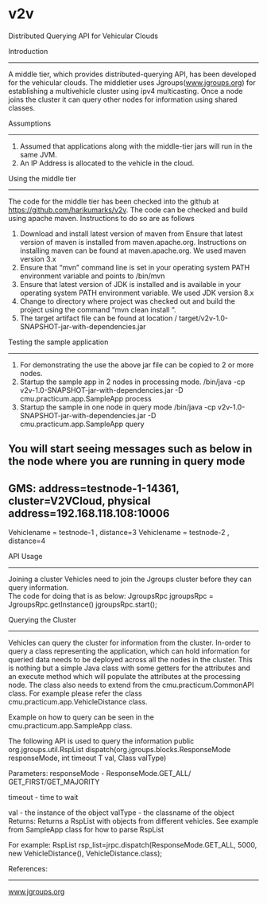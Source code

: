 # v2v
Distributed Querying API for Vehicular Clouds

Introduction
**************
A middle tier, which provides distributed-querying API, has been developed for the vehicular clouds. The middletier uses Jgroups(www.jgroups.org)  for establishing a multivehicle cluster using ipv4 multicasting.  Once a node joins the cluster it can query other nodes for information using shared classes.

Assumptions
************

1. Assumed that applications along with the middle-tier jars will run in the same JVM.
2.  An IP Address is allocated to the vehicle in the cloud.

Using the middle tier
********************** 
The code for the middle tier has been checked into the github at https://github.com/harikumarks/v2v.
The code can be checked and build using apache maven.
Instructions to do so are as follows
1.	Download and install latest version of maven from Ensure that latest version of maven is installed from maven.apache.org. Instructions on installing maven can be found at maven.apache.org. We used maven version 3.x
2.	 Ensure that “mvn” command line is set in your operating system PATH environment variable and points to <mavenlocation>/bin/mvn
3.	Ensure that latest version of JDK is installed and is available in your operating system PATH environment variable. We used JDK version 8.x
4.	Change to directory where project was checked out and build the project using the command “mvn clean install “.
5.	 The target artifact file can be found at location <projectlocation>/ target/v2v-1.0-SNAPSHOT-jar-with-dependencies.jar

Testing the sample application
********************************

1.	For demonstrating the use the above jar file can be copied to 2 or more nodes. 
2.	Startup the sample app in 2 nodes in processing mode.
<java-home>/bin/java -cp v2v-1.0-SNAPSHOT-jar-with-dependencies.jar -D cmu.practicum.app.SampleApp process
3.	Startup the sample in one node in query mode
<java-home>/bin/java -cp v2v-1.0-SNAPSHOT-jar-with-dependencies.jar -D cmu.practicum.app.SampleApp query

You will start seeing messages such as below in the node where you are running in query mode
-----------------------------------------------------------------
GMS: address=testnode-1-14361, cluster=V2VCloud, physical address=192.168.118.108:10006
-------------------------------------------------------------------
Vehiclename = testnode-1 ,  distance=3
Vehiclename = testnode-2 ,  distance=4




API Usage
************
Joining a cluster
Vehicles need to join the Jgroups cluster before they can query information.  
The code for doing that is as below:
JgroupsRpc jgroupsRpc = JgroupsRpc.getInstance()
jgroupsRpc.start();

Querying the Cluster
*********************
Vehicles can query the cluster for information from the cluster. In-order to query a class representing the application, which can hold information for queried data needs to be deployed across all the nodes in the cluster.  This is nothing but a simple Java  class with some getters for the attributes and an execute method which will populate the attributes at the processing node. The class also needs to extend from the cmu.practicum.CommonAPI class. For example please refer the class cmu.practicum.app.VehicleDistance class.

Example on how to query can be seen in the cmu.practicum.app.SampleApp class.

The following API is used to query the information
public <T> org.jgroups.util.RspList<T> dispatch(org.jgroups.blocks.ResponseMode responseMode, int timeout T val, Class<T> valType)

Parameters:
responseMode - ResponseMode.GET_ALL/ GET_FIRST/GET_MAJORITY

timeout - time to wait

val - the instance of the object
valType - the classname of the object
Returns:
Returns a RspList with objects from different vehicles. See example from SampleApp class for how to parse RspList

For example:
	RspList<VehicleDistance> rsp_list=jrpc.dispatch(ResponseMode.GET_ALL, 5000, new VehicleDistance(), VehicleDistance.class);



References:
************
www.jgroups.org
			






